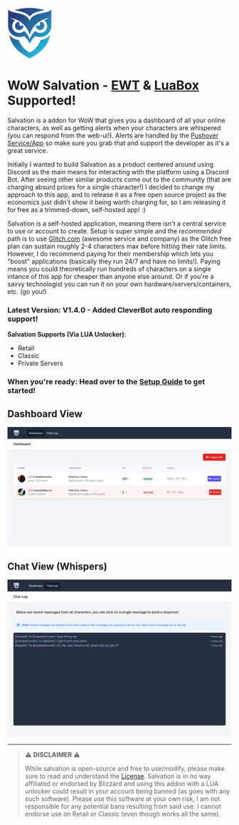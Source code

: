  ![salvation_dashboard](https://github.com/SalvationAddon/salvation-app/blob/master/img/salvation_owl.png?raw=true)

# WoW Salvation - [EWT](https://ewtwow.com/subscribe) & [LuaBox](https://luabox.io) Supported!

Salvation is a addon for WoW that gives you a dashboard of all your online characters, as well as getting alerts when your characters are whispered (you can respond from the web-ui!). Alerts are handled by the [Pushover Service/App](https://pushover.net/) so make sure you grab that and support the developer as it's a great service.

Initially I wanted to build Salvation as a product centered around using Discord as the main means for interacting with the platform using a Discord Bot. After seeing other similar products come out to the community (that are charging absurd prices for a single character!) I decided to change my approach to this app, and to release it as a free open source project as the economics just didn't show it being worth charging for, so I am releasing it for free as a trimmed-down, self-hosted app! :)

Salvation is a self-hosted application, meaning there isn't a central service to use or account to create. Setup is super simple and the _recommended_ path is to use [Glitch.com](https://glitch.com) (awesome service and company) as the Glitch free plan can sustain roughly 2-4 characters max before hitting their rate limits. However, I do recommend paying for their membership which lets you "boost" applications (basically they run 24/7 and have no limits!). Paying means you could theoretically run hundreds of characters on a single intance of this app for cheaper than anyone else around. Or if you're a savvy technologist you can run it on your own hardware/servers/containers, etc. (go you!)


### Latest Version: V1.4.0 - Added CleverBot auto responding support!

**Salvation Supports (Via LUA Unlocker)**:

- Retail
- Classic
- Private Servers


### When you're ready: Head over to the [Setup Guide](docs/How-To.md) to get started!



## Dashboard View

![salvation_dashboard](https://github.com/SalvationAddon/salvation-app/blob/master/img/salvation_dashboard.png?raw=true)



## Chat View (Whispers)

![salvation_chat_log](https://github.com/SalvationAddon/salvation-app/blob/master/img/salvation_chat_log.png?raw=true)

---


> ⚠️ **DISCLAIMER** ⚠️
>
> While salvation is open-source and free to use/modify, please make sure to read and understand the [License](LICENSE). Salvation is in no way affiliated or endorsed by Blizzard and using this addon with a LUA unlocker could result in your account being banned (as goes with any such software). Please use this software at your own risk, I am not responsible for any potential bans resulting from said use. I cannot endorse use on Retail or Classic (even though works all the same).
